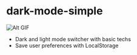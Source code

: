 # dark-mode-simple
 ![Alt GIF](https://github.com/rootdnh/dark-mode-simple/blob/master/site-dark-mode.gif)

* Dark and light mode switcher with basic techs <br/>
*  Save user preferences with LocalStorage
